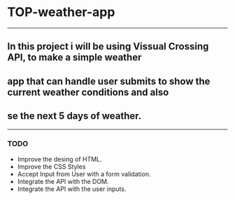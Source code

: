 # TOP-weather-app

---

## In this project i will be using Vissual Crossing API, to make a simple weather
## app that can handle user submits to show the current weather conditions and also
## se the next 5 days of weather.

---

### TODO
- Improve the desing of HTML.
- Improve the CSS Styles
- Accept Input from User with a form validation.
- Integrate the API with the DOM.
- Integrate the API with the user inputs.


